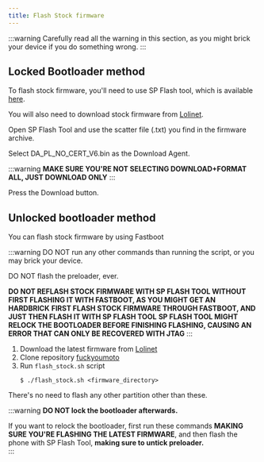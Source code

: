 ```yaml
---
title: Flash Stock firmware
---
```


:::warning
Carefully read all the warning in this section, as you might brick your device if you do something wrong.
:::


## Locked Bootloader method

To flash stock firmware, you'll need to use SP Flash tool, which is available [here](https://github.com/moto-penangf/penangf-sp-flash-tool/releases/tag/0.1).

You will also need to download stock firmware from [Lolinet](https://mirrors.lolinet.com/firmware/lenomola/2023/penangf/official/).

Open SP Flash Tool and use the scatter file (.txt) you find in the firmware archive.

Select DA_PL_NO_CERT_V6.bin as the Download Agent.

:::warning
**MAKE SURE YOU'RE NOT SELECTING DOWNLOAD+FORMAT ALL, JUST DOWNLOAD ONLY**
:::

Press the Download button.

## Unlocked bootloader method

You can flash stock firmware by using Fastboot

:::warning
DO NOT run any other commands than running the script, or you may brick your device.

DO NOT flash the preloader, ever.

**DO NOT REFLASH STOCK FIRMWARE WITH SP FLASH TOOL WITHOUT FIRST FLASHING IT WITH FASTBOOT, AS YOU MIGHT GET AN HARDBRICK**
**FIRST FLASH STOCK FIRMWARE THROUGH FASTBOOT, AND JUST THEN FLASH IT WITH SP FLASH TOOL**
**SP FLASH TOOL MIGHT RELOCK THE BOOTLOADER BEFORE FINISHING FLASHING, CAUSING AN ERROR THAT CAN ONLY BE RECOVERED WITH JTAG**
:::

1. Download the latest firmware from [Lolinet](https://mirrors.lolinet.com/firmware/lenomola/2023/penangf/official/)
2. Clone repository [fuckyoumoto](https://github.com/moto-penangf/fuckyoumoto)
3. Run ```flash_stock.sh``` script 
   ```shell
   $ ./flash_stock.sh <firmware_directory>
   ```

There's no need to flash any other partition other than these.

:::warning
**DO NOT lock the bootloader afterwards.**<br/>

If you want to relock the bootloader, first run these commands **MAKING SURE YOU'RE FLASHING THE LATEST FIRMWARE**, and then flash the phone with SP Flash Tool, **making sure to untick preloader.**<br/>
:::
